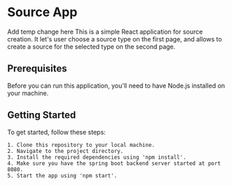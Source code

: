 
# Source App
Add temp change here
This is a simple React application for source creation. It let's user choose a source type on the first page, and allows to create a source for the selected type on the second page.


## Prerequisites
Before you can run this application, you'll need to have Node.js installed on your machine.
## Getting Started
To get started, follow these steps:
```
1. Clone this repository to your local machine.
2. Navigate to the project directory.
3. Install the required dependencies using 'npm install'.
4. Make sure you have the spring boot backend server started at port 8080.
5. Start the app using 'npm start'.
```
